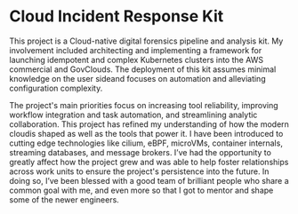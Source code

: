 # Cloud Incident Response Kit

This project is a Cloud-native digital forensics pipeline and analysis kit. My involvement included architecting and implementing a 
framework for launching idempotent and complex Kubernetes clusters into the AWS commercial and GovClouds. The deployment of this kit 
assumes minimal knowledge on the user sideand focuses on automation and alleviating configuration complexity. 

The project's main priorities focus on increasing tool reliability, improving workflow integration and task automation, and streamlining 
analytic collaboration. This project has refined my understanding of how the modern cloudis shaped as well as the tools that power it. 
I have been introduced to cutting edge technologies like cilium, eBPF, microVMs, container internals, streaming databases, and message 
brokers. I’ve had the opportunity to greatly affect how the project grew and was able to help foster relationships across work units 
to ensure the project's persistence into the future. In doing so, I’ve been blessed with a good team of brilliant people who share a common 
goal with me, and even more so that I got to mentor and shape some of the newer engineers.
